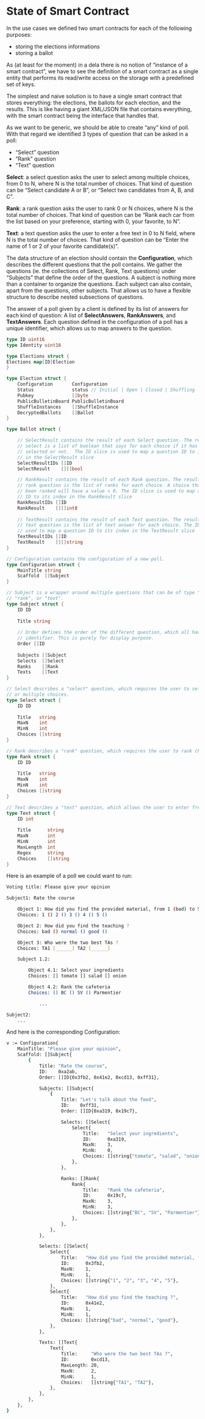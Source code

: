 # State of Smart Contract

In the use cases we defined two smart contracts for each of the following purposes:

- storing the elections informations
- storing a ballot

As (at least for the moment) in a dela there is no notion of “instance of a smart contract”, we have
to see the definition of a smart contract as a single entity that performs its read/write access on
the storage with a predefined set of keys.

The simplest and naive solution is to have a single smart contract that stores everything: the
elections, the ballots for each election, and the results. This is like having a giant XML/JSON file
that contains everything, with the smart contract being the interface that handles that.

As we want to be generic, we should be able to create “any” kind of poll. With that regard we
identified 3 types of question that can be asked in a poll:

- “Select” question
- “Rank” question
- “Text” question

**Select**: a select question asks the user to select among multiple choices, from 0 to N, where N
is the total number of choices. That kind of question can be “Select candidate A or B”, or “Select
two candidates from A, B, and C”.

**Rank**: a rank question asks the user to rank 0 or N choices, where N is the total number of
choices. That kind of question can be “Rank each car from the list based on your preference,
starting with 0, your favorite, to N”.

**Text**: a text question asks the user to enter a free text in 0 to N field, where N is the total
number of choices. That kind of question can be “Enter the name of 1 or 2 of your favorite
candidate(s)”.

The data structure of an election should contain the **Configuration**, which describes the
different questions that the poll contains. We gather the questions (ie. the collections of Select,
Rank, Text questions) under “Subjects” that define the order of the questions. A subject is nothing
more than a container to organize the questions. Each subject can also contain, apart from the
questions, other subjects. That allows us to have a flexible structure to describe nested
subsections of questions.

The answer of a poll given by a client is defined by its list of answers for each kind of question:
A list of **SelectAnswers**, **RankAnswers**, and
**TextAnswers**. Each question defined in the configuration of a poll has a unique identifier, which
allows us to map answers to the question.

```go
type ID uint16
type Identity uint16

type Elections struct {
Elections map[ID]Election
}

type Election struct {
    Configuration       Configuration
    Status              status // Initial | Open | Closed | Shuffling | Decrypting | ..
    Pubkey              []byte
    PublicBulletinBoard PublicBulletinBoard
    ShuffleInstances    []ShuffleInstance
    DecryptedBallots    []Ballot
}

type Ballot struct {

    // SelectResult contains the result of each Select question. The result of a
    // select is a list of boolean that says for each choice if it has been
    // selected or not.  The ID slice is used to map a question ID to its index
    // in the SelectResult slice
    SelectResultIDs []ID
    SelectResult    [][]bool

    // RankResult contains the result of each Rank question. The result of a
    // rank question is the list of ranks for each choice. A choice that hasn't
    // been ranked will have a value < 0. The ID slice is used to map a question
    // ID to its index in the RankResult slice
    RankResultIDs []ID
    RankResult    [][]int8
    
    // TextResult contains the result of each Text question. The result of a
    // text question is the list of text answer for each choice. The ID slice is
    // used to map a question ID to its index in the TextResult slice
    TextResultIDs []ID
    TextResult    [][]string
}

// Configuration contains the configuration of a new poll.
type Configuration struct {
    MainTitle string
    Scaffold  []Subject
}

// Subject is a wrapper around multiple questions that can be of type "select",
// "rank", or "text".
type Subject struct {
    ID ID
    
    Title string
    
    // Order defines the order of the different question, which all have a uniq
    // identifier. This is purely for display purpose.
    Order []ID
    
    Subjects []Subject
    Selects  []Select
    Ranks    []Rank
    Texts    []Text
}

// Select describes a "select" question, which requires the user to select one
// or multiple choices.
type Select struct {
    ID ID
    
    Title   string
    MaxN    int
    MinN    int
    Choices []string
}

// Rank describes a "rank" question, which requires the user to rank choices.
type Rank struct {
    ID ID
    
    Title   string
    MaxN    int
    MinN    int
    Choices []string
}

// Text describes a "text" question, which allows the user to enter free text.
type Text struct {
    ID int
    
    Title      string
    MaxN       int
    MinN       int
    MaxLength  int
    Regex      string
    Choices    []string
}
```

Here is an example of a poll we could want to run:

```bash
Voting title: Please give your opinion

Subject1: Rate the course

	Object 1: How did you find the provided material, from 1 (bad) to 5 (excellent) ?
	Choices: 1 () 2 () 3 () 4 () 5 ()

	Object 2: How did you find the teaching ?
	Choices: bad () normal () good ()

	Object 3: Who were the two best TAs ?
	Choices: TA1 [______] TA2 [______]

 	Subject 1.2:

		Object 4.1: Select your ingredients
		Choices: [] tomato [] salad [] onion

		Object 4.2: Rank the cafeteria
		Choices: () BC () SV () Parmentier

			...

Subject2:
	...
```

And here is the corresponding Configuration:

```bash
v := Configuration{
	MainTitle: "Please give your opinion",
	Scaffold: []Subject{
		{
			Title: "Rate the course",
			ID:    0xa2ab,
			Order: []ID{0x3fb2, 0x41e2, 0xcd13, 0xff31},

			Subjects: []Subject{
				{
					Title: "Let's talk about the food",
					ID:    0xff31,
					Order: []ID{0xa319, 0x19c7},

					Selects: []Select{
						Select{
							Title:   "Select your ingredients",
							ID:      0xa319,
							MaxN:    3,
							MinN:    0,
							Choices: []string{"tomato", "salad", "onion"},
						},
					},

					Ranks: []Rank{
						Rank{
							Title:   "Rank the cafeteria",
							ID:      0x19c7,
							MaxN:    3,
							MinN:    3,
							Choices: []string{"BC", "SV", "Parmentier"},
						},
					},
				},
			},

			Selects: []Select{
				Select{
					Title:   "How did you find the provided material, from 1 (bad) to 5 (excellent) ?",
					ID:      0x3fb2,
					MaxN:    1,
					MinN:    1,
					Choices: []string{"1", "2", "3", "4", "5"},
				},
				Select{
					Title:   "How did you find the teaching ?",
					ID:      0x41e2,
					MaxN:    1,
					MinN:    1,
					Choices: []string{"bad", "normal", "good"},
				},
			},

			Texts: []Text{
				Text{
					Title:     "Who were the two best TAs ?",
					ID:        0xcd13,
					MaxLength: 20,
					MaxN:      2,
					MinN:      1,
					Choices:   []string{"TA1", "TA2"},
				},
			},
		},
	},
}
```